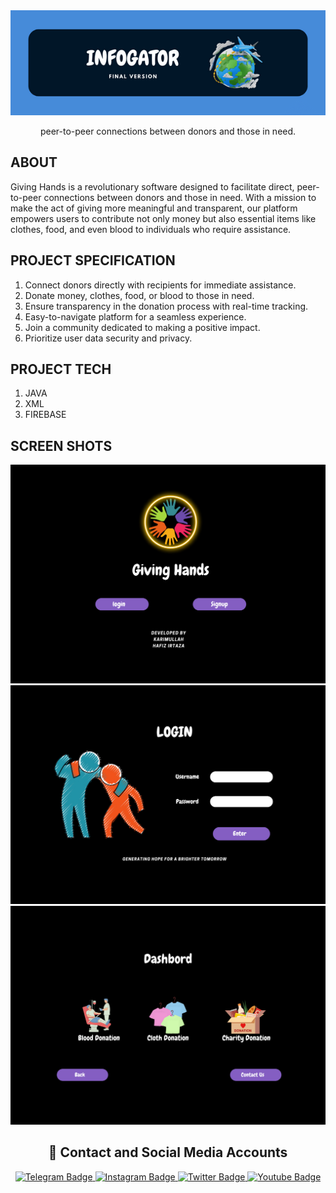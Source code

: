 <div align="center">
  <img src="https://github.com/griffin-k/INFOGATOR/blob/main/about-Images/3.png" alt="Logo">
</div>
<p align="center"> peer-to-peer connections between donors and those in need.</p>

## ABOUT
<p>Giving Hands is a revolutionary software designed to facilitate direct, peer-to-peer connections between donors and those in need. With a mission to make the act of giving more meaningful and transparent, our platform empowers users to contribute not only money but also essential items like clothes, food, and even blood to individuals who require assistance.</p>

## PROJECT SPECIFICATION
<ol>
<li>Connect donors directly with recipients for immediate assistance.</li>
<li>Donate money, clothes, food, or blood to those in need.</li>
<li>Ensure transparency in the donation process with real-time tracking.</li>
<li>Easy-to-navigate platform for a seamless experience.</li>
<li>Join a community dedicated to making a positive impact.</li>
<li>Prioritize user data security and privacy.</li>
</ol>

## PROJECT TECH
<ol>
  <li>JAVA</li>
  <li>XML</li>
  <li>FIREBASE</li>
</ol>

## SCREEN SHOTS
<div align="center">
  <img src="https://raw.githubusercontent.com/griffin-k/Giving-Hands/main/about-Images/help1.png" alt="BOT SCREENSHOT">
</div>
<div align="center">
  <img src="https://raw.githubusercontent.com/griffin-k/Giving-Hands/main/about-Images/help2.png" alt="BOT SCREENSHOT">
</div>
<div align="center">
  <img src="https://raw.githubusercontent.com/griffin-k/Giving-Hands/main/about-Images/help3.png" alt="BOT SCREENSHOT">
</div>



<h2 align="center">🔗 Contact and Social Media Accounts</h2>

<p align="center">
  <a href="">
    <img src="https://img.shields.io/badge/CONTACT-TELEGRAM-blue?style=for-the-badge&logo=telegram" alt="Telegram Badge"/>
  </a>
  <a href="">
    <img src="https://img.shields.io/badge/CONTACT-INSTAGRAM-red?style=for-the-badge&logo=instagram" alt="Instagram Badge"/>
  </a>
  <a href="">
    <img src="https://img.shields.io/badge/CONTACT-TWITTER-blue?style=for-the-badge&logo=twitter" alt="Twitter Badge"/>
  </a>
  <a href="">
    <img src="https://img.shields.io/badge/CONTACT-YOUTUBE-red?style=for-the-badge&logo=youtube" alt="Youtube Badge"/>
  </a>
</p>
